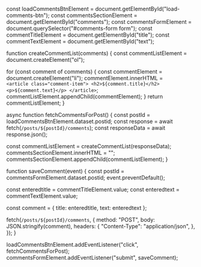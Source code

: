 const loadCommentsBtnElement = document.getElementById("load-comments-btn");
const commentsSectionElement = document.getElementById("comments");
const commentsFormElement = document.querySelector("#comments-form form");
const commentTitleElement = document.getElementById("title");
const commentTextElement = document.getElementById("text");

function createCommentList(comments) {
const commentListElement = document.createElement("ol");

for (const comment of comments) {
const commentElement = document.createElement("li");
commentElement.innerHTML = `            <article class="comment-item">
                <h2>${comment.title}</h2>
                <p>${comment.text}</p>
            </article>
       `;
commentListElement.appendChild(commentElement);
}
return commentListElement;
}

async function fetchCommentsForPost() {
const postId = loadCommentsBtnElement.dataset.postid;
const response = await fetch(`/posts/${postId}/comments`);
const responseData = await response.json();

const commentListElement = createCommentList(responseData);
commentsSectionElement.innerHTML = "";
commentsSectionElement.appendChild(commentListElement);
}

function saveComment(event) {
const postId = commentsFormElement.dataset.postid;
event.preventDefault();

const enteredtitle = commentTitleElement.value;
const enteredtext = commentTextElement.value;

const comment = { title: enteredtitle, text: enteredtext };

fetch(`/posts/${postId}/comments`, {
method: "POST",
body: JSON.stringify(comment),
headers: {
"Content-Type": "application/json",
},
});
}

loadCommentsBtnElement.addEventListener("click", fetchCommentsForPost);
commentsFormElement.addEventListener("submit", saveComment);

